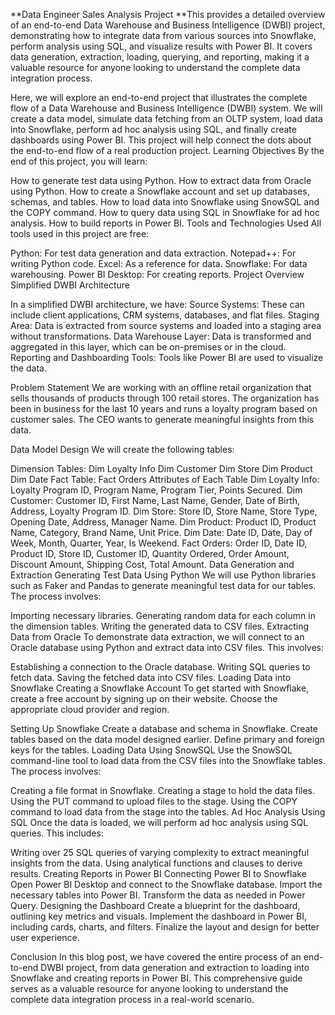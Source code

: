 
**Data Engineer Sales Analysis Project
**This provides a detailed overview of an end-to-end Data Warehouse and Business Intelligence (DWBI) project, demonstrating how to integrate data from various sources into Snowflake, perform analysis using SQL, and visualize results with Power BI. It covers data generation, extraction, loading, querying, and reporting, making it a valuable resource for anyone looking to understand the complete data integration process.

Here, we will explore an end-to-end project that illustrates the complete flow of a Data Warehouse and Business Intelligence (DWBI) system. We will create a data model, simulate data fetching from an OLTP system, load data into Snowflake, perform ad hoc analysis using SQL, and finally create dashboards using Power BI. This project will help connect the dots about the end-to-end flow of a real production project.
Learning Objectives
By the end of this project, you will learn:

How to generate test data using Python. How to extract data from Oracle using Python. How to create a Snowflake account and set up databases, schemas, and tables. How to load data into Snowflake using SnowSQL and the COPY command. How to query data using SQL in Snowflake for ad hoc analysis. How to build reports in Power BI. Tools and Technologies Used All tools used in this project are free:

Python: For test data generation and data extraction. Notepad++: For writing Python code. Excel: As a reference for data. Snowflake: For data warehousing. Power BI Desktop: For creating reports. Project Overview Simplified DWBI Architecture

In a simplified DWBI architecture, we have:
Source Systems: These can include client applications, CRM systems, databases, and flat files. Staging Area: Data is extracted from source systems and loaded into a staging area without transformations. Data Warehouse Layer: Data is transformed and aggregated in this layer, which can be on-premises or in the cloud. Reporting and Dashboarding Tools: Tools like Power BI are used to visualize the data.

Problem Statement
We are working with an offline retail organization that sells thousands of products through 100 retail stores. The organization has been in business for the last 10 years and runs a loyalty program based on customer sales. The CEO wants to generate meaningful insights from this data.

Data Model Design
We will create the following tables:

Dimension Tables: Dim Loyalty Info Dim Customer Dim Store Dim Product Dim Date Fact Table: Fact Orders Attributes of Each Table Dim Loyalty Info: Loyalty Program ID, Program Name, Program Tier, Points Secured. Dim Customer: Customer ID, First Name, Last Name, Gender, Date of Birth, Address, Loyalty Program ID. Dim Store: Store ID, Store Name, Store Type, Opening Date, Address, Manager Name. Dim Product: Product ID, Product Name, Category, Brand Name, Unit Price. Dim Date: Date ID, Date, Day of Week, Month, Quarter, Year, Is Weekend. Fact Orders: Order ID, Date ID, Product ID, Store ID, Customer ID, Quantity Ordered, Order Amount, Discount Amount, Shipping Cost, Total Amount. Data Generation and Extraction Generating Test Data Using Python We will use Python libraries such as Faker and Pandas to generate meaningful test data for our tables. The process involves:

Importing necessary libraries. Generating random data for each column in the dimension tables. Writing the generated data to CSV files. Extracting Data from Oracle To demonstrate data extraction, we will connect to an Oracle database using Python and extract data into CSV files. This involves:

Establishing a connection to the Oracle database. Writing SQL queries to fetch data. Saving the fetched data into CSV files. Loading Data into Snowflake Creating a Snowflake Account To get started with Snowflake, create a free account by signing up on their website. Choose the appropriate cloud provider and region.

Setting Up Snowflake Create a database and schema in Snowflake. Create tables based on the data model designed earlier. Define primary and foreign keys for the tables. Loading Data Using SnowSQL Use the SnowSQL command-line tool to load data from the CSV files into the Snowflake tables. The process involves:

Creating a file format in Snowflake. Creating a stage to hold the data files. Using the PUT command to upload files to the stage. Using the COPY command to load data from the stage into the tables. Ad Hoc Analysis Using SQL Once the data is loaded, we will perform ad hoc analysis using SQL queries. This includes:

Writing over 25 SQL queries of varying complexity to extract meaningful insights from the data. Using analytical functions and clauses to derive results. Creating Reports in Power BI Connecting Power BI to Snowflake Open Power BI Desktop and connect to the Snowflake database. Import the necessary tables into Power BI. Transform the data as needed in Power Query. Designing the Dashboard Create a blueprint for the dashboard, outlining key metrics and visuals. Implement the dashboard in Power BI, including cards, charts, and filters. Finalize the layout and design for better user experience.

Conclusion
In this blog post, we have covered the entire process of an end-to-end DWBI project, from data generation and extraction to loading into Snowflake and creating reports in Power BI. This comprehensive guide serves as a valuable resource for anyone looking to understand the complete data integration process in a real-world scenario.
